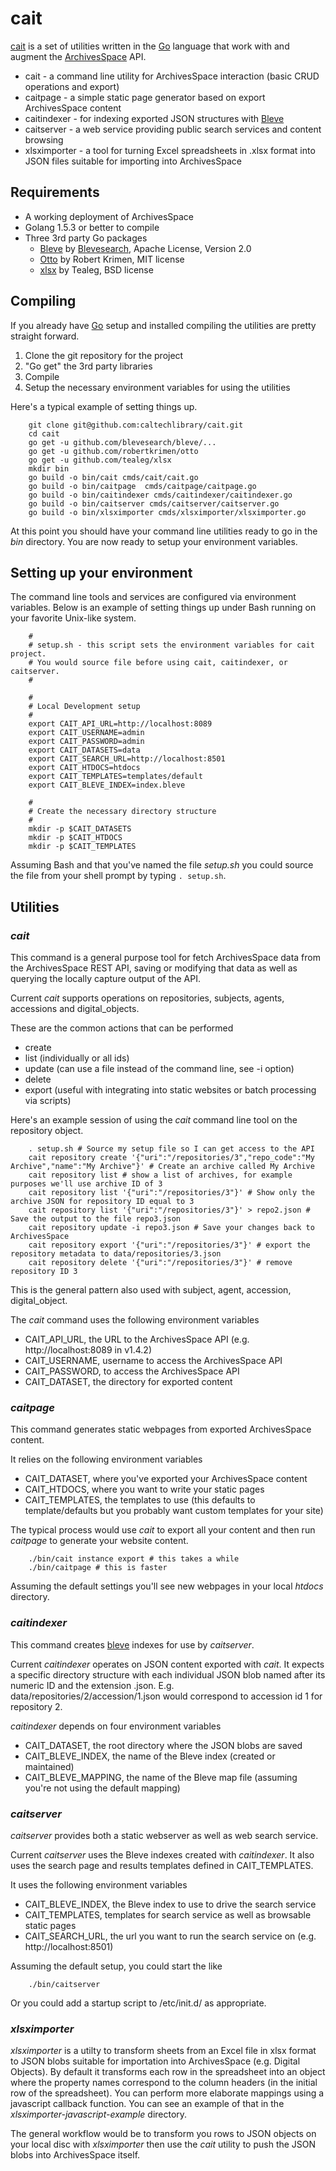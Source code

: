 
# cait

[cait](https://github.com/caltechlibrary/cait) is a set of utilities written in the [Go](http://golang.org) language that work with and augment the [ArchivesSpace](http://archivesspace.org) API.

+ cait - a command line utility for ArchivesSpace interaction (basic CRUD operations and export)
+ caitpage - a simple static page generator based on export ArchivesSpace content
+ caitindexer - for indexing exported JSON structures with [Bleve](https://github.com/blevesearch/bleve)
+ caitserver - a web service providing public search services and content browsing
+ xlsximporter - a tool for turning Excel spreadsheets in .xlsx format into JSON files suitable for importing into ArchivesSpace

## Requirements

+ A working deployment of ArchivesSpace
+ Golang 1.5.3 or better to compile
+ Three 3rd party Go packages
    + [Bleve](https://github.com/blevesearch/bleve) by [Blevesearch](http://blevesearch.com), Apache License, Version 2.0  
    + [Otto](https://github.com/robertkrimen/otto) by Robert Krimen, MIT license
    + [xlsx](https://github.com/tealeg/xlsx) by Tealeg, BSD license

## Compiling

If you already have [Go](https://golang.org) setup and installed compiling the utilities are pretty straight forward.

1. Clone the git repository for the project
2. "Go get" the 3rd party libraries
3. Compile
4. Setup the necessary environment variables for using the utilities

Here's a typical example of setting things up.

```
    git clone git@github.com:caltechlibrary/cait.git
    cd cait
    go get -u github.com/blevesearch/bleve/...
    go get -u github.com/robertkrimen/otto
    go get -u github.com/tealeg/xlsx
    mkdir bin
    go build -o bin/cait cmds/cait/cait.go
    go build -o bin/caitpage  cmds/caitpage/caitpage.go
    go build -o bin/caitindexer cmds/caitindexer/caitindexer.go
    go build -o bin/caitserver cmds/caitserver/caitserver.go
    go build -o bin/xlsximporter cmds/xlsximporter/xlsximporter.go
```

At this point you should have your command line utilities ready to go in the *bin* directory. You are now ready to setup your environment variables.


## Setting up your environment

The command line tools and services are configured via environment variables. Below is an example of setting things up under Bash running on your favorite Unix-like system.


```
    #
    # setup.sh - this script sets the environment variables for cait project.
    # You would source file before using cait, caitindexer, or caitserver.
    #

    #
    # Local Development setup
    #
    export CAIT_API_URL=http://localhost:8089
    export CAIT_USERNAME=admin
    export CAIT_PASSWORD=admin
    export CAIT_DATASETS=data
    export CAIT_SEARCH_URL=http://localhost:8501
    export CAIT_HTDOCS=htdocs
    export CAIT_TEMPLATES=templates/default
    export CAIT_BLEVE_INDEX=index.bleve

    #
    # Create the necessary directory structure
    #
    mkdir -p $CAIT_DATASETS
    mkdir -p $CAIT_HTDOCS
    mkdir -p $CAIT_TEMPLATES

```

Assuming Bash and that you've named the file _setup.sh_ you could
source the file from your shell prompt by typing `. setup.sh`.

## Utilities

### _cait_

This command is a general purpose tool for fetch ArchivesSpace data from the
ArchivesSpace REST API, saving or modifying that data as well as querying the
locally capture output of the API.

Current _cait_ supports operations on repositories, subjects, agents, accessions and digital_objects.

These are the common actions that can be performed

+ create
+ list (individually or all ids)
+ update (can use a file instead of the command line, see -i option)
+ delete
+ export (useful with integrating into static websites or batch processing via scripts)

Here's an example session of using the _cait_ command line tool on the repository object.

```shell
    . setup.sh # Source my setup file so I can get access to the API
    cait repository create '{"uri":"/repositories/3","repo_code":"My Archive","name":"My Archive"}' # Create an archive called My Archive
    cait repository list # show a list of archives, for example purposes we'll use archive ID of 3
    cait repository list '{"uri":"/repositories/3"}' # Show only the archive JSON for repository ID equal to 3
    cait repository list '{"uri":"/repositories/3"}' > repo2.json # Save the output to the file repo3.json
    cait repository update -i repo3.json # Save your changes back to ArchivesSpace
    cait repository export '{"uri":"/repositories/3"}' # export the repository metadata to data/repositories/3.json
    cait repository delete '{"uri":"/repositories/3"}' # remove repository ID 3
```

This is the general pattern also used with subject, agent, accession, digital_object.


The _cait_ command uses the following environment variables

+ CAIT_API_URL, the URL to the ArchivesSpace API (e.g. http://localhost:8089 in v1.4.2)
+ CAIT_USERNAME, username to access the ArchivesSpace API
+ CAIT_PASSWORD, to access the ArchivesSpace API
+ CAIT_DATASET, the directory for exported content

### _caitpage_

This command generates static webpages from exported ArchivesSpace content.

It relies on the following environment variables

+ CAIT_DATASET, where you've exported your ArchivesSpace content
+ CAIT_HTDOCS, where you want to write your static pages
+ CAIT_TEMPLATES, the templates to use (this defaults to template/defaults but you probably want custom templates for your site)

The typical process would use _cait_ to export all your content and then run _caitpage_ to generate your website content.

```
    ./bin/cait instance export # this takes a while
    ./bin/caitpage # this is faster
```

Assuming the default settings you'll see new webpages in your local *htdocs* directory.


### _caitindexer_

This command creates [bleve](http://blevesearch.com) indexes for use by _caitserver_.

Current _caitindexer_ operates on JSON content exported with _cait_. It expects
a specific directory structure with each individual JSON blob named after its
numeric ID and the extension .json. E.g. data/repositories/2/accession/1.json would
correspond to accession id 1 for repository 2.

_caitindexer_ depends on four environment variables

+ CAIT_DATASET, the root directory where the JSON blobs are saved
+ CAIT_BLEVE_INDEX, the name of the Bleve index (created or maintained)
+ CAIT_BLEVE_MAPPING, the name of the Bleve map file (assuming you're not using the default mapping)

### _caitserver_

_caitserver_ provides both a static webserver as well as web search service.

Current _caitserver_ uses the Bleve indexes created with _caitindexer_. It also
uses the search page and results templates defined in CAIT_TEMPLATES.

It uses the following environment variables

+ CAIT_BLEVE_INDEX, the Bleve index to use to drive the search service
+ CAIT_TEMPLATES, templates for search service as well as browsable static pages
+ CAIT_SEARCH_URL, the url you want to run the search service on (e.g. http://localhost:8501)

Assuming the default setup, you could start the like

```
    ./bin/caitserver
```

Or you could add a startup script to /etc/init.d/ as appropriate.

### _xlsximporter_

_xlsximporter_ is a utilty to transform sheets from an Excel file in xlsx format to JSON blobs suitable for importation into ArchivesSpace (e.g. Digital Objects).  By default it transforms each row in the spreadsheet into an object where the property names correspond to the column headers (in the initial row of the spreadsheet).  You can perform more elaborate mappings using a javascript callback function.  You can see an example of that in the *xlsximporter-javascript-example* directory.

The general workflow would be to transform you rows to JSON objects on your local disc with _xlsximporter_ then use the _cait_ utility to push the JSON blobs into ArchivesSpace itself.
